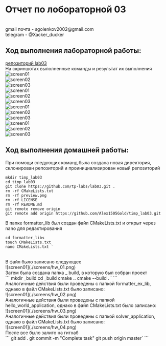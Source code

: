 <h1>Отчет по лобораторной 03</h1>
</br>gmail почта - sgolenkov2002@gmail.com </br>
telegram - @Xacker_ducker

<h2>Ход выполнения лабораторной работы:</h2>

[репозиторий lab03](https://github.com/Alex1505Gold/lab03)</br>
На скриншотах выполненные команды и результат их выполнения
![screen01](./screens/screen01.png)</br>
![screen02](./screens/screen02.png)</br>
![screen03](./screens/screen03.png)</br>
![screen01](./screens/screen04.png)</br>
![screen02](./screens/screen05.png)</br>
![screen03](./screens/screen06.png)</br>
![screen01](./screens/screen07.png)</br>
![screen02](./screens/screen08.png)</br>
![screen03](./screens/screen09.png)</br>
![screen01](./screens/screen10.png)</br>
![screen02](./screens/screen11.png)</br>
![screen03](./screens/screen12.png)</br>

<h2>Ход выполнения домашней работы:</h2>

При помощи следующих команд была создана новая директория, склонирован репозиторий и проинициализирован новый репозиторий</br>
```
mkdir timp_lab03
cd timp_lab03
git clone https://github.com/tp-labs/lab03.git .
rm -rf CMakeLists.txt
rm -rf preview.png
rm -rf LICENSE
rm -rf README.md
git remote remove origin
git remote add origin https://github.com/Alex1505Gold/timp_lab03.git
```

В папке formatter_lib был создан файл CMakeLists.txt и открыт через nano для редактирования
```
cd formatter_lib<
touch CMakeLists.txt
nano CMakeLists.txt `
```
</br>
В файл было записано следующее</br>
![screen01](./screens/hw_01.png)</br>
Затем была создана папка _ build, в которую был собран проект</br>
```
mkdir _build
cd _build
cmake ..
cmake --build . `
```
</br>
Аналогичные действия были проведены с папкой formatter_ex_lib, однако в файл CMakeLists.txt было записано:</br>
![screen01](./screens/hw_02.png)</br>
Аналогичные действия были проведены с папкой hello_world_application, однако в файл CMakeLists.txt было записано:</br>
![screen01](./screens/hw_03.png)</br>
Аналогичные действия были проведены с папкой solver_application, однако в файл CMakeLists.txt было записано:</br>
![screen01](./screens/hw_04.png)</br>
После все было залито на гитхаб</br>
```
git add .
git commit -m "Complete task"
git push origin master`
```

